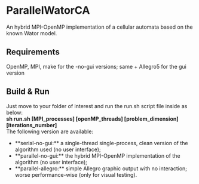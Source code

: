 # ParallelWatorCA
An hybrid MPI-OpenMP implementation of a cellular automata based on the known Wator model.

## Requirements
OpenMP, MPI, make for the -no-gui versions; same + Allegro5 for the gui version

## Build & Run
Just move to your folder of interest and run the run.sh script file inside as below: <br>
**sh run.sh [MPI_processes] [openMP_threads] [problem_dimension] [iterations_number]** <br>
The following version are available:
<br>
<ul>
<li>**serial-no-gui:** a single-thread single-process, clean version of the algorithm used (no user interface);
<li>**parallel-no-gui:** the hybrid MPI-OpenMP implementation of the algorithm (no user interface);
<li>**parallel-allegro:** simple Allegro graphic output with no interaction; worse performance-wise (only for visual testing).
